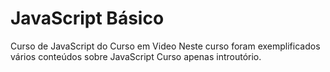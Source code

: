 # JavaScript Básico
 Curso de JavaScript do Curso em Video
 Neste curso foram exemplificados vários conteúdos sobre JavaScript
 Curso apenas introutório.
